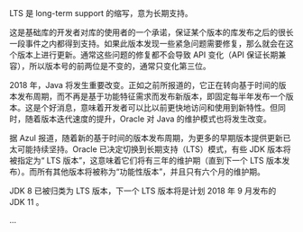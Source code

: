 

LTS 是 long-term support 的缩写，意为长期支持。

这是基础库的开发者对库的使用者的一个承诺，保证某个版本的库发布之后的很长一段事件之内都得到支持。如果此版本发现一些紧急问题需要修复，那么就会在这个版本上进行更新。通常这些问题的修复都不会导致 API 变化（API 保证长期兼容），所以版本号的前两位是不变的，通常只变化第三位。

2018 年，Java 将发生重要改变。正如之前所报道的，它正在转向基于时间的版本发布周期，而不再是基于功能特征需求而发布新版本，即固定每半年发布一个版本。这是个好消息，意味着开发者可以比以前更快地访问和使用到新特性。但同时，随着版本迭代速度的提升，Oracle 对 Java 的维护模式也将发生改变。

据 Azul 报道，随着新的基于时间的版本发布周期，为更多的早期版本提供更新已太可能持续坚持。Oracle 已决定切换到长期支持（LTS）模式，有些 JDK 版本将被指定为“ LTS 版本”，这意味着它们将有三年的维护期（直到下一个 LTS 版本发布）。而所有其他版本将被称为“功能性版本”，并且只有六个月的维护期。

JDK 8 已被归类为 LTS 版本，下一个 LTS 版本将是计划 2018 年 9 月发布的 JDK 11 。












...
